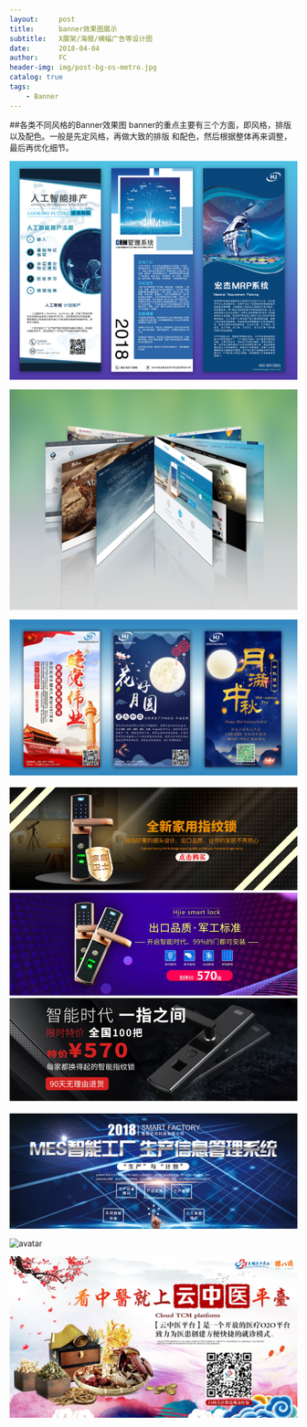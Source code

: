 ```yaml
---
layout:     post
title:      banner效果图展示
subtitle:   X展架/海报/横幅广告等设计图
date:       2018-04-04
author:     FC
header-img: img/post-bg-os-metro.jpg
catalog: true
tags:
    - Banner
---
```


##各类不同风格的Banner效果图
banner的重点主要有三个方面，即风格，排版以及配色。一般是先定风格，再做大致的排版 和配色，然后根据整体再来调整，最后再优化细节。
    
![avatar](/img/Roll-up-Banner.jpg)

![avatar](/img/wed-prototype.jpg)

![avatar](/img/holiday-banner.jpg)

![avatar](/img/lock-banner.png)

![avatar](/img/MES-banner.jpg)

![avatar](/img/zeye1.jpg)

![avatar](/img/yunzhongyi.jpg)
